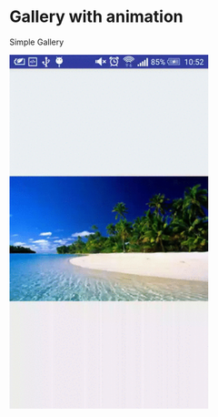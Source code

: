 # Gallery with animation

Simple Gallery

<p>
  <img src="./DEMO/homework-lecture-8.2.gif" width="350" />
</p>
